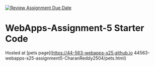 [![Review Assignment Due Date](https://classroom.github.com/assets/deadline-readme-button-22041afd0340ce965d47ae6ef1cefeee28c7c493a6346c4f15d667ab976d596c.svg)](https://classroom.github.com/a/I_cAM86b)
# WebApps-Assignment-5 Starter Code

Hosted at [pets page](https://44-563-webapps-s25.github.io
44563-webapps-s25-assignment5-CharanReddy2504/pets.html)